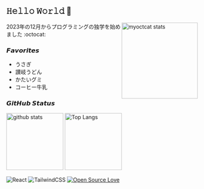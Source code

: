 ## 𝙷𝚎𝚕𝚕𝚘 𝚆𝚘𝚛𝚕𝚍 🚀

<img align="right" alt="myoctcat stats" height="200px" src="https://github.com/kagomen/kagomen/assets/154225199/0156fa54-cbef-4275-a651-1529c34d6453">

 2023年の12月からプログラミングの独学を始めました :octocat:

### 𝙁𝙖𝙫𝙤𝙧𝙞𝙩𝙚𝙨
- うさぎ
- 讃岐うどん
- かたいグミ
- コーヒー牛乳
  
### 𝙂𝙞𝙩𝙃𝙪𝙗 𝙎𝙩𝙖𝙩𝙪𝙨

<p align="left"> 
 <img alt="github stats" height="150px" src="https://github-readme-stats.vercel.app/api?username=kagomen&hide_title=true&text_color=777&bg_color=00000000&theme=gotham" />
 <img alt="Top Langs" height="150px" src="https://github-readme-stats.vercel.app/api/top-langs/?username=kagomen&layout=compact&show_icons=true&card_width=382&title_color=777&text_color=777&bg_color=00000000&theme=gotham" />
</p>

![React](https://img.shields.io/badge/-React-61DAFB.svg?logo=react&logoColor=fff&textColor=fff)
![TailwindCSS](https://img.shields.io/badge/-Tailwind_CSS-06B6D4.svg?logo=tailwindcss&logoColor=fff)
[![Open Source Love](https://badges.frapsoft.com/os/v2/open-source.svg?v=103)](https://github.com/ellerbrock/open-source-badges/)


